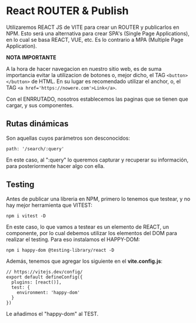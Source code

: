 # React ROUTER & Publish

Utilizaremos REACT JS de VITE para crear un ROUTER y publicarlos en NPM. Esto será una alternativa para crear SPA's (Single Page Applications), en lo cual se basa REACT, VUE, etc. Es lo contrario a MPA (Multiple Page Application).


**NOTA IMPORTANTE**

A la hora de hacer navegacion en nuestro sitio web, es de suma importancia evitar la utilizacion de botones o, mejor dicho, el TAG ```<button></button>``` de HTML. En su lugar es recomendado utilizar el anchor, o, el TAG ```<a href='https://nowere.com'>Link</a>```.

Con el ENRRUTADO, nosotros establecemos las paginas que se tienen que cargar, y sus componentes.

## Rutas dinámicas

Son aquellas cuyos parámetros son desconocidos:

```
path: '/search/:query'
```

En este caso, al ":query" lo queremos capturar y recuperar su información, para posteriormente hacer algo con ella.

## Testing

Antes de publicar una libreria en NPM, primero lo tenemos que testear, y no hay mejor herramienta que VITEST:

```
npm i vitest -D
```

En este caso, lo que vamos a testear es un elemento de REACT, un componente, por lo cual debemos utilizar los elementos del DOM para realizar el testing. Para eso instalamos el HAPPY-DOM:

```
npm i happy-dom @testing-library/react -D
```
Además, tenemos que agregar los siguiente en el **vite.config.js**:

```
// https://vitejs.dev/config/
export default defineConfig({
  plugins: [react()],
  test: {
    environment: 'happy-dom'
  }
})

```

Le añadimos el "happy-dom" al TEST.